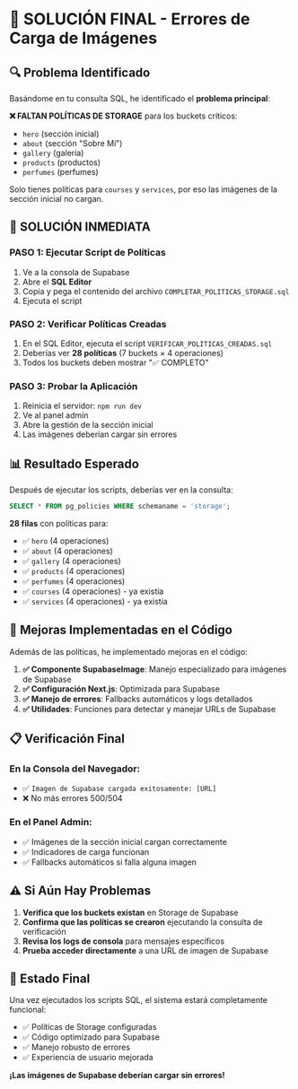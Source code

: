 # 🎯 SOLUCIÓN FINAL - Errores de Carga de Imágenes

## 🔍 **Problema Identificado**

Basándome en tu consulta SQL, he identificado el **problema principal**:

**❌ FALTAN POLÍTICAS DE STORAGE** para los buckets críticos:
- `hero` (sección inicial)
- `about` (sección "Sobre Mí") 
- `gallery` (galería)
- `products` (productos)
- `perfumes` (perfumes)

Solo tienes políticas para `courses` y `services`, por eso las imágenes de la sección inicial no cargan.

## 🚀 **SOLUCIÓN INMEDIATA**

### **PASO 1: Ejecutar Script de Políticas**
1. Ve a la consola de Supabase
2. Abre el **SQL Editor**
3. Copia y pega el contenido del archivo `COMPLETAR_POLITICAS_STORAGE.sql`
4. Ejecuta el script

### **PASO 2: Verificar Políticas Creadas**
1. En el SQL Editor, ejecuta el script `VERIFICAR_POLITICAS_CREADAS.sql`
2. Deberías ver **28 políticas** (7 buckets × 4 operaciones)
3. Todos los buckets deben mostrar "✅ COMPLETO"

### **PASO 3: Probar la Aplicación**
1. Reinicia el servidor: `npm run dev`
2. Ve al panel admin
3. Abre la gestión de la sección inicial
4. Las imágenes deberían cargar sin errores

## 📊 **Resultado Esperado**

Después de ejecutar los scripts, deberías ver en la consulta:
```sql
SELECT * FROM pg_policies WHERE schemaname = 'storage';
```

**28 filas** con políticas para:
- ✅ `hero` (4 operaciones)
- ✅ `about` (4 operaciones)  
- ✅ `gallery` (4 operaciones)
- ✅ `products` (4 operaciones)
- ✅ `perfumes` (4 operaciones)
- ✅ `courses` (4 operaciones) - ya existía
- ✅ `services` (4 operaciones) - ya existía

## 🔧 **Mejoras Implementadas en el Código**

Además de las políticas, he implementado mejoras en el código:

1. **✅ Componente SupabaseImage**: Manejo especializado para imágenes de Supabase
2. **✅ Configuración Next.js**: Optimizada para Supabase
3. **✅ Manejo de errores**: Fallbacks automáticos y logs detallados
4. **✅ Utilidades**: Funciones para detectar y manejar URLs de Supabase

## 📋 **Verificación Final**

### En la Consola del Navegador:
- ✅ `Imagen de Supabase cargada exitosamente: [URL]`
- ❌ No más errores 500/504

### En el Panel Admin:
- ✅ Imágenes de la sección inicial cargan correctamente
- ✅ Indicadores de carga funcionan
- ✅ Fallbacks automáticos si falla alguna imagen

## ⚠️ **Si Aún Hay Problemas**

1. **Verifica que los buckets existan** en Storage de Supabase
2. **Confirma que las políticas se crearon** ejecutando la consulta de verificación
3. **Revisa los logs de consola** para mensajes específicos
4. **Prueba acceder directamente** a una URL de imagen de Supabase

## 🎉 **Estado Final**

Una vez ejecutados los scripts SQL, el sistema estará completamente funcional:
- ✅ Políticas de Storage configuradas
- ✅ Código optimizado para Supabase
- ✅ Manejo robusto de errores
- ✅ Experiencia de usuario mejorada

**¡Las imágenes de Supabase deberían cargar sin errores!**




